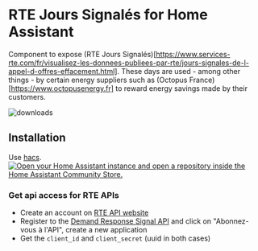 # RTE Jours Signalés for Home Assistant

Component to expose (RTE Jours Signalés)[https://www.services-rte.com/fr/visualisez-les-donnees-publiees-par-rte/jours-signales-de-l-appel-d-offres-effacement.html].
These days are used - among other things - by certain energy suppliers such as (Octopus France)[https://www.octopusenergy.fr] to reward energy savings made by their customers.

![downloads](https://img.shields.io/badge/dynamic/json?color=41BDF5&logo=home-assistant&label=integration%20usage&suffix=%20installs&cacheSeconds=15600&url=https://analytics.home-assistant.io/custom_integrations.json&query=$.rte_jours_signales.total)

## Installation

Use [hacs](https://hacs.xyz/).
[![Open your Home Assistant instance and open a repository inside the Home Assistant Community Store.](https://my.home-assistant.io/badges/hacs_repository.svg)](https://my.home-assistant.io/redirect/hacs_repository/?owner=hiteule&repository=rte-jours-signales&category=integration)

### Get api access for RTE APIs

- Create an account on [RTE API website](https://data.rte-france.com/web/guest)
- Register to the [Demand Response Signal API](https://data.rte-france.com/catalog/-/api/market/Demand-Response-Signal/v2.0) and click on "Abonnez-vous à l'API", create a new application
- Get the `client_id` and `client_secret` (uuid in both cases)
